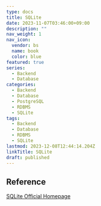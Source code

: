 ```yaml
---
type: docs
title: SQLite
date: 2023-11-07T03:46:00+09:00
description: ""
nav_weight: 1
nav_icon:
  vendor: bs
  name: book
  color: blue
featured: true
series:
  - Backend
  - Database
categories:
  - Backend
  - Database
  - PostgreSQL
  - RDBMS
  - SQLite
tags:
  - Backend
  - Database
  - RDBMS
  - SQLite
lastmod: 2023-12-08T12:44:14.204Z
linkTitle: SQLite
draft: published
---
```


## Reference

[SQLite Official Homepage](https://www.sqlite.org/index.html)
